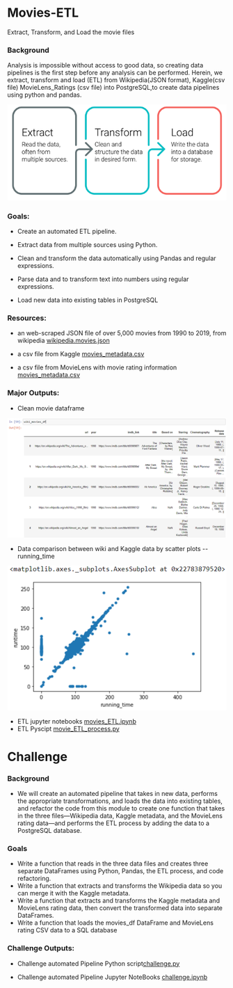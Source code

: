 # Movies-ETL
Extract, Transform, and Load the movie files

### Background
Analysis is impossible without access to good data, so creating data pipelines is the first step before any analysis can be performed. Herein, we extract, transform and load (ETL) from Wikipedia(JSON format), Kaggle(csv file) MovieLens_Ratings (csv file) into PostgreSQL,to create data pipelines using python and pandas.

![ETL process.PNG](Resources/ETL_process.PNG)

### Goals:

- Create an automated ETL pipeline.
 
- Extract data from multiple sources using Python.

- Clean and transform the data automatically using Pandas and regular expressions.

- Parse data and to transform text into numbers using regular expressions.

- Load new data into existing tables in PostgreSQL

### Resources:

- an web-scraped JSON file of over 5,000 movies from 1990 to 2019, from wikipedia [wikipedia.movies.json](Resources/wikipedia_movies.json)

- a csv file from Kaggle [movies_metadata.csv](Resources/movies_metadata_small.csv)

- a csv file from MovieLens with movie rating information [movies_metadata.csv](Resources/ratings_small.csv)



### Major Outputs:
 - Clean movie dataframe
 
![clean_wiki_movie](Resources/clean_wiki_movie.PNG)

- Data comparison between wiki and Kaggle data by scatter plots
  -- running_time
  
![running_time_comparision](Resources/running_time_comparision.PNG)


- ETL jupyter notebooks [movies_ETL.ipynb](movie_ETL_process.ipynb)
- ETL Pyscipt [movie_ETL_process.py](Pyscirpt/movie_ETL_process.py)

# Challenge

### Background

 - We will create an automated pipeline that takes in new data, performs the appropriate transformations, and loads the data into existing tables, and refactor the code from this module to create one function that takes in the three files—Wikipedia data, Kaggle metadata, and the MovieLens rating data—and performs the ETL process by adding the data to a PostgreSQL database.


### Goals

* Write a function that reads in the three data files and creates three separate DataFrames using Python, Pandas, the ETL process, and code refactoring.
* Write a function that extracts and transforms the Wikipedia data so you can merge it with the Kaggle metadata.
* Write a function that extracts and transforms the Kaggle metadata and MovieLens rating data, then convert the transformed data into separate DataFrames.
* Write a function that loads the movies_df DataFrame and MovieLens rating CSV data to a SQL database


### Challenge Outputs:

- Challenge automated Pipeline Python script[challenge.py](/challenge.py)

- Challenge automated Pipeline Jupyter NoteBooks [challenge.ipynb](/challenge.ipynb)
